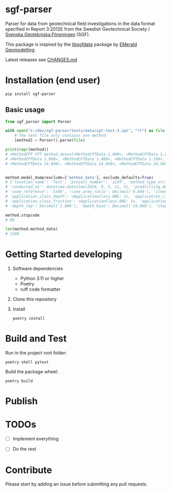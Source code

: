 # sgf-parser

Parser for data from geotechnical field investigations in the data format 
specified in Report 3:2012E from the Swedish Geotechnical Society /
[Svenska Geotekniska Föreningen](http://sgf.net/) (SGF).

This package is inspired by the [libsgfdata](https://github.com/emerald-geomodelling/libsgfdata) 
package by [EMerald Geomodelling](https://www.emerald-geomodelling.com/).

Latest releases see [CHANGES.md](CHANGES.md)

# Installation (end user) 

```bash
pip install sgf-parser
```

## Basic usage

```python
from sgf_parser import Parser

with open("c:/dev/sgf-parser/tests/data/cpt-test-3.cpt", "rt") as file:
    # The test file only contains one method
    [method] = Parser().parse(file)

print(repr(method))
# <MethodCPT CPT method_data=[<MethodCPTData 1.000>, <MethodCPTData 1.020>, <MethodCPTData 1.040>, 
# <MethodCPTData 1.060>, <MethodCPTData 1.080>, <MethodCPTData 1.100>, <MethodCPTData 1.120>, ...,
# <MethodCPTData 24.940>, <MethodCPTData 24.960>, <MethodCPTData 24.980>]>


method.model_dump(exclude={'method_data'}, exclude_defaults=True)
# {'location_name': 'Test', 'project_number': '1234', 'method_type_string': '107A', 
# 'conducted_at': datetime.datetime(2019, 9, 5, 11, 5), 'predrilling_depth': Decimal('1.00'), 
# 'cone_reference': '5349', 'cone_area_ratio': Decimal('0.844'), 'sleeve_area_ratio': Decimal('0'), 
# 'application_class_depth': <ApplicationClass.ONE: 1>, 'application_class_resistance': <ApplicationClass.ONE: 1>, 
# 'application_class_friction': <ApplicationClass.ONE: 1>, 'application_class_pressure': <ApplicationClass.ONE: 1>, 
# 'depth_top': Decimal('1.000'), 'depth_base': Decimal('24.980'), 'stopcode': 90}

method.stopcode
# 90

len(method.method_data)
# 1200

```

# Getting Started developing

1. Software dependencies

   - Python 3.11 or higher
   - Poetry
   - ruff code formatter

2. Clone this repository

3. Install

   `poetry install`


# Build and Test

Run in the project root folder: 

    poetry shell pytest 

Build the package wheel: 

    poetry build

# Publish

# TODOs

- [ ] Implement everything
- [ ] Do the rest


# Contribute

Please start by adding an issue before submitting any pull requests.

